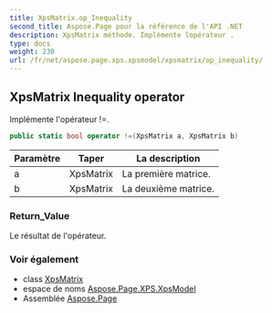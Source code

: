 ```yaml
---
title: XpsMatrix.op_Inequality
second_title: Aspose.Page pour la référence de l'API .NET
description: XpsMatrix méthode. Implémente lopérateur .
type: docs
weight: 230
url: /fr/net/aspose.page.xps.xpsmodel/xpsmatrix/op_inequality/
---
```

## XpsMatrix Inequality operator

Implémente l'opérateur !=.

```csharp
public static bool operator !=(XpsMatrix a, XpsMatrix b)
```

| Paramètre | Taper | La description |
| --- | --- | --- |
| a | XpsMatrix | La première matrice. |
| b | XpsMatrix | La deuxième matrice. |

### Return_Value

Le résultat de l'opérateur.

### Voir également

* class [XpsMatrix](../)
* espace de noms [Aspose.Page.XPS.XpsModel](../../xpsmatrix/)
* Assemblée [Aspose.Page](../../../)


